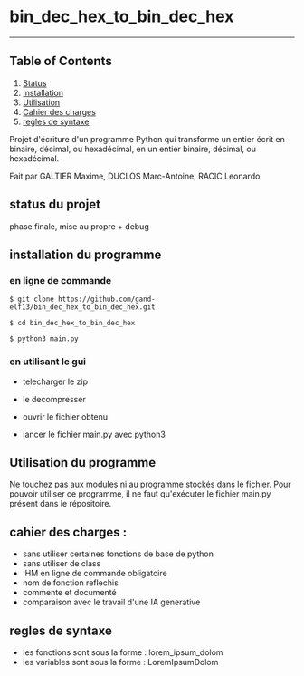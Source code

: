 # bin_dec_hex_to_bin_dec_hex
***

## Table of Contents
1. [Status]()
2. [Installation](##status-du-projet)
3. [Utilisation](#installation)
4. [Cahier des charges](#collaboration)
5. [regles de syntaxe](#faqs)

Projet d'écriture d'un programme Python qui transforme un entier écrit en binaire, décimal, ou hexadécimal, en un entier binaire, décimal, ou hexadécimal.

Fait par GALTIER Maxime, DUCLOS Marc-Antoine, RACIC Leonardo

## status du projet

phase finale, mise au propre + debug

## installation du programme

### en ligne de commande

```
$ git clone https://github.com/gand-elf13/bin_dec_hex_to_bin_dec_hex.git

$ cd bin_dec_hex_to_bin_dec_hex

$ python3 main.py
```
### en utilisant le gui

- telecharger le zip

- le decompresser

- ouvrir le fichier obtenu

- lancer le fichier main.py avec python3

## Utilisation du programme
Ne touchez pas aux modules ni au programme stockés dans le fichier.
Pour pouvoir utiliser ce programme, il ne faut qu'exécuter le fichier main.py présent dans le répositoire.

## cahier des charges :

- sans utiliser certaines fonctions de base de python
- sans utiliser de class
- IHM en ligne de commande obligatoire
- nom de fonction reflechis
- commente et documenté
- comparaison avec le travail d'une IA generative

## regles de syntaxe

- les fonctions sont sous la forme : lorem_ipsum_dolom
- les variables sont sous la forme : LoremIpsumDolom
